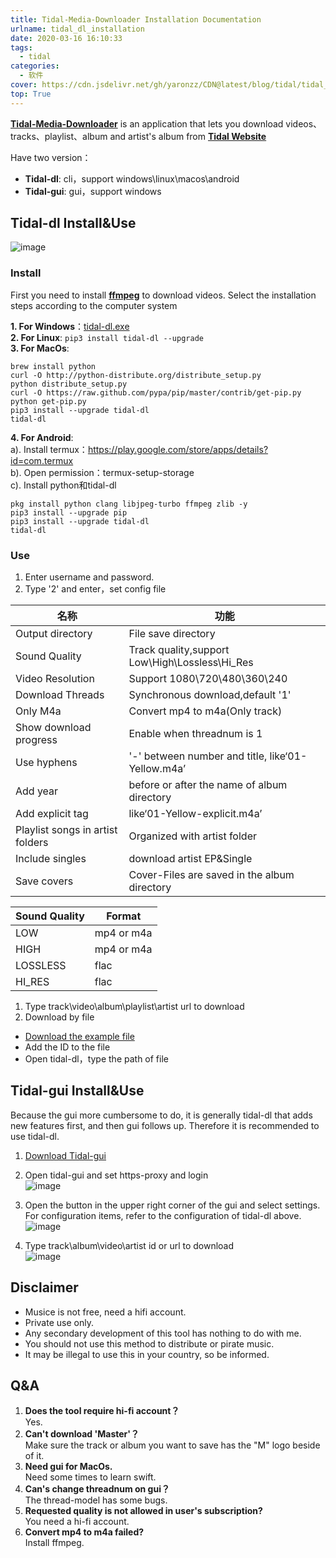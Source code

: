 ```yaml
---
title: Tidal-Media-Downloader Installation Documentation
urlname: tidal_dl_installation
date: 2020-03-16 16:10:33
tags: 
  - tidal
categories: 
  - 软件
cover: https://cdn.jsdelivr.net/gh/yaronzz/CDN@latest/blog/tidal/tidal_gui_login.jpg
top: True
---
```


[**Tidal-Media-Downloader**](https://github.com/yaronzz/Tidal-Media-Downloader) is an application that lets you download videos、tracks、playlist、album and artist's album from [**Tidal Website**](https://listen.tidal.com/)

Have two version：
- **Tidal-dl**: cli，support windows\linux\macos\android
- **Tidal-gui**: gui，support windows

## Tidal-dl Install&Use
![image](https://cdn.jsdelivr.net/gh/yaronzz/CDN@latest/blog/tidal/tidal_dl_log.jpg)
### Install
First you need to install [**ffmpeg**](http://ffmpeg.org/) to download videos. Select the installation steps according to the computer system

**1. For Windows**：[tidal-dl.exe](https://github.com/yaronzz/Tidal-Media-Downloader/tree/master/TIDALDL-PY/exe)  
**2. For Linux**: ```pip3 install tidal-dl --upgrade```  
**3. For MacOs**:  
```
brew install python
curl -O http://python-distribute.org/distribute_setup.py
python distribute_setup.py
curl -O https://raw.github.com/pypa/pip/master/contrib/get-pip.py
python get-pip.py
pip3 install --upgrade tidal-dl
tidal-dl
```

**4. For Android**:  
a). Install termux：https://play.google.com/store/apps/details?id=com.termux  
b). Open permission：termux-setup-storage  
c). Install python和tidal-dl  
```
pkg install python clang libjpeg-turbo ffmpeg zlib -y
pip3 install --upgrade pip
pip3 install --upgrade tidal-dl
tidal-dl
```

### Use
1. Enter username and password.
2. Type '2' and enter，set config file

| 名称  | 功能   |
| --------- | ------ |
| Output directory  | File save directory |
| Sound Quality  | Track quality,support Low\High\Lossless\Hi_Res |
| Video Resolution  | Support 1080\720\480\360\240 |
| Download Threads  | Synchronous download,default '1' |
| Only M4a  | Convert mp4 to m4a(Only track) |
| Show download progress  | Enable when threadnum is 1 |
| Use hyphens  | '-' between number and title, like‘01-Yellow.m4a’ |
| Add year  | before or after the name of album directory |
| Add explicit tag | like‘01-Yellow-explicit.m4a’|
| Playlist songs in artist folders  | Organized with artist folder |
| Include singles  | download artist EP&Single |
| Save covers  | Cover-Files are saved in the album directory |

| Sound Quality  | Format   |
| --------- | ------ |
| LOW  | mp4 or m4a |
| HIGH  | mp4 or m4a |
| LOSSLESS  | flac |
| HI_RES  | flac |

1. Type track\video\album\playlist\artist url to download
2. Download by file
- [Download the example file](https://github.com/yaronzz/Tidal-Media-Downloader/blob/master/TIDALDL-PY/dllist-example.ini)
- Add the ID to the file
- Open tidal-dl，type the path of file

## Tidal-gui Install&Use

Because the gui more cumbersome to do, it is generally tidal-dl that adds new features first, and then gui follows up. Therefore  it is recommended to use tidal-dl.

1. [Download Tidal-gui](https://github.com/yaronzz/Tidal-Media-Downloader/releases)
2. Open tidal-gui and set https-proxy and login  
![image](https://cdn.jsdelivr.net/gh/yaronzz/CDN@latest/blog/tidal/tidal_gui_login.jpg)

3. Open the button in the upper right corner of the gui and select settings. For configuration items, refer to the configuration of tidal-dl above.  
![image](https://cdn.jsdelivr.net/gh/yaronzz/CDN@latest/blog/tidal/tidal_gui_settings.jpg)

4. Type track\album\video\artist id or url to download  
![image](https://cdn.jsdelivr.net/gh/yaronzz/CDN@latest/blog/tidal/tidal_gui_example.jpg)


## Disclaimer
- Musice is not free, need a hifi account.
- Private use only.
- Any secondary development of this tool has nothing to do with me.
- You should not use this method to distribute or pirate music.
- It may be illegal to use this in your country, so be informed.

## Q&A
1. **Does the tool require hi-fi account？**   
Yes.
2. **Can't download 'Master'？**  
Make sure the track or album you want to save has the "M" logo beside of it. 
3. **Need gui for MacOs.**  
Need some times to learn swift.
4. **Can's change threadnum on gui？**  
The thread-model has some bugs.
5. **Requested quality is not allowed in user's subscription?**  
You need a hi-fi account.
6. **Convert mp4 to m4a failed?**  
Install ffmpeg.

<!-- ## Donation
| Name  | Coffee  | Comment |
| --------- | ------ | ------ |
| Someone | 5 coffees |
| edgar | 3 coffees | Muchas Gracias |
| CaSa | 3 coffees | Great tool - thanks a lot :) |
| HellF | 1 coffee |
| Someone | 3 coffees | Happy Birthday |
| Someone | 3 coffee |
| IshimaruOficial | 3 coffees | I just wanted to thank you for the constant support of your tools, it's made my life at work so much better |
| burybury | 1 coffee |
| Someone | 2 coffee |
| Someone | 5 coffee | -->